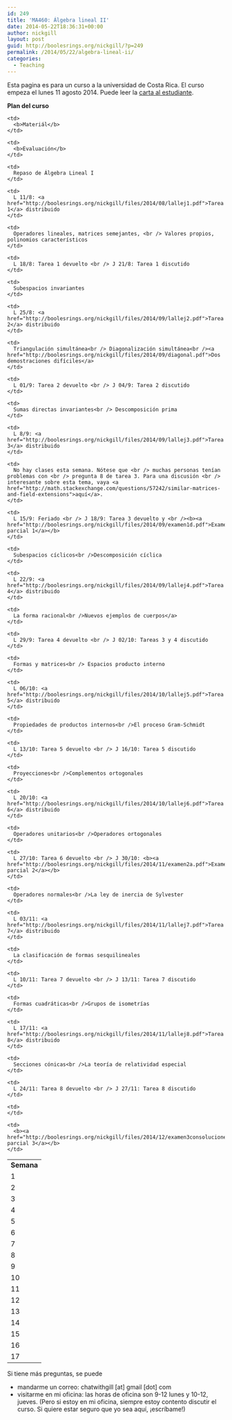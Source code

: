 ```yaml
---
id: 249
title: 'MA460: Álgebra lineal II'
date: 2014-05-22T18:36:31+00:00
author: nickgill
layout: post
guid: http://boolesrings.org/nickgill/?p=249
permalink: /2014/05/22/algebra-lineal-ii/
categories:
  - Teaching
---
```

Esta pagina es para un curso a la universidad de Costa Rica. El curso empeza el lunes 11 agosto 2014. Puede leer la [carta al estudiante](http://boolesrings.org/nickgill/files/2014/07/carta_al_estudiante_2014b.pdf).

**Plan del curso**

<table>
  <tr>
    <td>
      <b>Semana</b>
    </td>
    
    <td>
      <b>Materiál</b>
    </td>
    
    <td>
      <b>Evaluación</b>
    </td>
  </tr>
  
  <tr>
    <td>
      1
    </td>
    
    <td>
      Repaso de Álgebra Lineal I
    </td>
    
    <td>
      L 11/8: <a href="http://boolesrings.org/nickgill/files/2014/08/lallej1.pdf">Tarea 1</a> distribuido
    </td>
  </tr>
  
  <tr>
    <td>
      2
    </td>
    
    <td>
      Operadores lineales, matrices semejantes, <br /> Valores propios, polinomios característicos
    </td>
    
    <td>
      L 18/8: Tarea 1 devuelto <br /> J 21/8: Tarea 1 discutido
    </td>
  </tr>
  
  <tr>
    <td>
      3
    </td>
    
    <td>
      Subespacios invariantes
    </td>
    
    <td>
      L 25/8: <a href="http://boolesrings.org/nickgill/files/2014/09/lallej2.pdf">Tarea 2</a> distribuido
    </td>
  </tr>
  
  <tr>
    <td>
      4
    </td>
    
    <td>
      Triangulación simultánea<br /> Diagonalización simultánea<br /><a href="http://boolesrings.org/nickgill/files/2014/09/diagonal.pdf">Dos demostraciones difíciles</a>
    </td>
    
    <td>
      L 01/9: Tarea 2 devuelto <br /> J 04/9: Tarea 2 discutido
    </td>
  </tr>
  
  <tr>
    <td>
      5
    </td>
    
    <td>
      Sumas directas invariantes<br /> Descomposición prima
    </td>
    
    <td>
      L 8/9: <a href="http://boolesrings.org/nickgill/files/2014/09/lallej3.pdf">Tarea 3</a> distribuido
    </td>
  </tr>
  
  <tr>
    <td>
      6
    </td>
    
    <td>
      No hay clases esta semana. Nótese que <br /> muchas personas tenían problemas con <br /> pregunta 8 de tarea 3. Para una discusión <br /> interesante sobre esta tema, vaya <a href="http://math.stackexchange.com/questions/57242/similar-matrices-and-field-extensions">aquí</a>.
    </td>
    
    <td>
      L 15/9: Feriado <br /> J 18/9: Tarea 3 devuelto y <br /><b><a href="http://boolesrings.org/nickgill/files/2014/09/examen1d.pdf">Examen parcial 1</a></b>
    </td>
  </tr>
  
  <tr>
    <td>
      7
    </td>
    
    <td>
      Subespacios cíclicos<br />Descomposición cíclica
    </td>
    
    <td>
      L 22/9: <a href="http://boolesrings.org/nickgill/files/2014/09/lallej4.pdf">Tarea 4</a> distribuido
    </td>
  </tr>
  
  <tr>
    <td>
      8
    </td>
    
    <td>
      La forma racional<br />Nuevos ejemplos de cuerpos</a>
    </td>
    
    <td>
      L 29/9: Tarea 4 devuelto <br /> J 02/10: Tareas 3 y 4 discutido
    </td>
  </tr>
  
  <tr>
    <td>
      9
    </td>
    
    <td>
      Formas y matrices<br /> Espacios producto interno
    </td>
    
    <td>
      L 06/10: <a href="http://boolesrings.org/nickgill/files/2014/10/lallej5.pdf">Tarea 5</a> distribuido
    </td>
  </tr>
  
  <tr>
    <td>
      10
    </td>
    
    <td>
      Propiedades de productos internos<br />El proceso Gram-Schmidt
    </td>
    
    <td>
      L 13/10: Tarea 5 devuelto <br /> J 16/10: Tarea 5 discutido
    </td>
  </tr>
  
  <tr>
    <td>
      11
    </td>
    
    <td>
      Proyecciones<br />Complementos ortogonales
    </td>
    
    <td>
      L 20/10: <a href="http://boolesrings.org/nickgill/files/2014/10/lallej6.pdf">Tarea 6</a> distribuido
    </td>
  </tr>
  
  <tr>
    <td>
      12
    </td>
    
    <td>
      Operadores unitarios<br />Operadores ortogonales
    </td>
    
    <td>
      L 27/10: Tarea 6 devuelto <br /> J 30/10: <b><a href="http://boolesrings.org/nickgill/files/2014/11/examen2a.pdf">Examen parcial 2</a></b>
    </td>
  </tr>
  
  <tr>
    <td>
      13
    </td>
    
    <td>
      Operadores normales<br />La ley de inercia de Sylvester
    </td>
    
    <td>
      L 03/11: <a href="http://boolesrings.org/nickgill/files/2014/11/lallej7.pdf">Tarea 7</a> distribuido
    </td>
  </tr>
  
  <tr>
    <td>
      14
    </td>
    
    <td>
      La clasificación de formas sesquilineales
    </td>
    
    <td>
      L 10/11: Tarea 7 devuelto <br /> J 13/11: Tarea 7 discutido
    </td>
  </tr>
  
  <tr>
    <td>
      15
    </td>
    
    <td>
      Formas cuadráticas<br />Grupos de isometrías
    </td>
    
    <td>
      L 17/11: <a href="http://boolesrings.org/nickgill/files/2014/11/lallej8.pdf">Tarea 8</a> distribuido
    </td>
  </tr>
  
  <tr>
    <td>
      16
    </td>
    
    <td>
      Secciones cónicas<br />La teoría de relatividad especial
    </td>
    
    <td>
      L 24/11: Tarea 8 devuelto <br /> J 27/11: Tarea 8 discutido
    </td>
  </tr>
  
  <tr>
    <td>
      17
    </td>
    
    <td>
    </td>
    
    <td>
      <b><a href="http://boolesrings.org/nickgill/files/2014/12/examen3consoluciones.pdf">Exámen parcial 3</a></b>
    </td>
  </tr>
</table>

Si tiene más preguntas, se puede

  * mandarme un correo: chatwithgill [at] gmail [dot] com 
  * visitarme en mi oficina: las horas de oficina son 9-12 lunes y 10-12, jueves. (Pero si estoy en mi oficina, siempre estoy contento discutir el curso. Si quiere estar seguro que yo sea aquí, ¡escríbame!) </ul>
